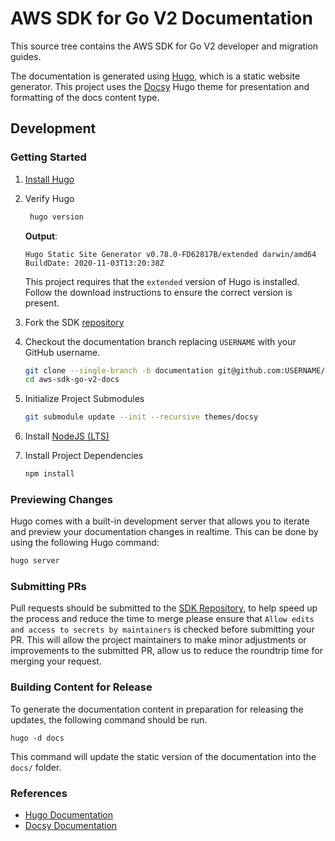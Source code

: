 # AWS SDK for Go V2 Documentation

This source tree contains the AWS SDK for Go V2 developer and migration guides.

The documentation is generated using [Hugo](https://gohugo.io/), which is a static website generator. This project uses
the [Docsy](https://www.docsy.dev/) Hugo theme for presentation and formatting of the docs content type.

## Development

### Getting Started

1. [Install Hugo](https://gohugo.io/getting-started/installing)
1. Verify Hugo
   ```bash
    hugo version
    ```
   **Output**:
   ```
   Hugo Static Site Generator v0.78.0-FD62817B/extended darwin/amd64 BuildDate: 2020-11-03T13:20:38Z
   ```

   This project requires that the `extended` version of Hugo is installed. Follow the download instructions to ensure
   the correct version is present.
1. Fork the SDK [repository](https://github.com/aws/aws-sdk-go-v2)
1. Checkout the documentation branch replacing `USERNAME` with your GitHub username.
   ```bash
   git clone --single-branch -b documentation git@github.com:USERNAME/aws-sdk-go-v2.git aws-sdk-go-v2-docs
   cd aws-sdk-go-v2-docs
   ```
1. Initialize Project Submodules
   ```bash
   git submodule update --init --recursive themes/docsy
   ```
1. Install [NodeJS (LTS)](https://nodejs.org/en/)
1. Install Project Dependencies
   ```bash
   npm install
   ```

### Previewing Changes

Hugo comes with a built-in development server that allows you to iterate and preview your documentation changes in
realtime. This can be done by using the following Hugo command:

```bash
hugo server
```

### Submitting PRs
Pull requests should be submitted to the [SDK Repository][sdkrepo], to help speed up the process and reduce the time
to merge please ensure that `Allow edits and access to secrets by maintainers` is checked before submitting your PR.
This will allow the project maintainers to make minor adjustments or improvements to the submitted PR, allow us to reduce the
roundtrip time for merging your request.

### Building Content for Release
To generate the documentation content in preparation for releasing the updates, the following command should be run.
```
hugo -d docs
```
This command will update the static version of the documentation into the `docs/` folder.

### References
* [Hugo Documentation](https://gohugo.io/documentation/)
* [Docsy Documentation](https://www.docsy.dev/docs/)

[sdkrepo]: https://github.com/aws/aws-sdk-go-v2
